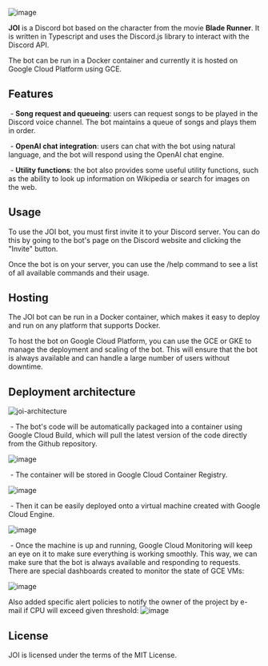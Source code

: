 ![image](https://user-images.githubusercontent.com/31045802/206223046-e853baa6-11df-467d-b711-1033378b17f8.png)


**JOI** is a Discord bot based on the character from the movie **Blade Runner**. It is written in Typescript and uses the Discord.js library to interact with the Discord API. 

The bot can be run in a Docker container and currently it is hosted on Google Cloud Platform using GCE.

## Features
 &nbsp;- **Song request and queueing**: users can request songs to be played in the Discord voice channel. The bot maintains a queue of songs and plays them in order.
 
 &nbsp;- **OpenAI chat integration**: users can chat with the bot using natural language, and the bot will respond using the OpenAI chat engine.
 
 &nbsp;- **Utility functions**: the bot also provides some useful utility functions, such as the ability to look up information on Wikipedia or search for images on the web.

## Usage
To use the JOI bot, you must first invite it to your Discord server. You can do this by going to the bot's page on the Discord website and clicking the "Invite" button.

Once the bot is on your server, you can use the /help command to see a list of all available commands and their usage.

## Hosting
The JOI bot can be run in a Docker container, which makes it easy to deploy and run on any platform that supports Docker. 


To host the bot on Google Cloud Platform, you can use the GCE or GKE to manage the deployment and scaling of the bot. This will ensure that the bot is always available and can handle a large number of users without downtime.

## Deployment architecture

![joi-architecture](https://user-images.githubusercontent.com/31045802/212212990-0071ced6-54c1-4647-a4eb-191a8b36e965.png)

 &nbsp;- The bot's code will be automatically packaged into a container using Google Cloud Build, which will pull the latest version of the code directly from the Github repository.

![image](https://user-images.githubusercontent.com/31045802/212260073-f83b579b-dff6-43c1-9915-22c60f8259cc.png)
 
 &nbsp;- The container will be stored in Google Cloud Container Registry.

![image](https://user-images.githubusercontent.com/31045802/212259835-32aded60-2ab6-4780-9c7f-f07d02e82ce8.png)

 &nbsp;- Then it can be easily deployed onto a virtual machine created with Google Cloud Engine.

![image](https://user-images.githubusercontent.com/31045802/212259979-fe9bdb69-0f79-4ef4-93c4-cf94aed356d8.png)

 &nbsp;- Once the machine is up and running, Google Cloud Monitoring will keep an eye on it to make sure everything is working smoothly. This way, we can make sure that the bot is always available and responding to requests. There are special dashboards created to monitor the state of GCE VMs:
 
![image](https://user-images.githubusercontent.com/31045802/212258430-25163480-f5b5-4820-889b-dd31dc975d0b.png)

Also added specific alert policies to notify the owner of the project by e-mail if CPU will exceed given threshold:
![image](https://user-images.githubusercontent.com/31045802/212257710-e61e1d2a-4e96-4a7e-8e96-d41dae24b9b0.png)
  


## License
JOI is licensed under the terms of the MIT License.

